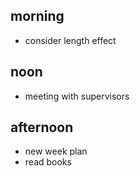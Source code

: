 
## morning
- consider length effect

## noon
- meeting with supervisors

## afternoon
- new week plan
- read books



















